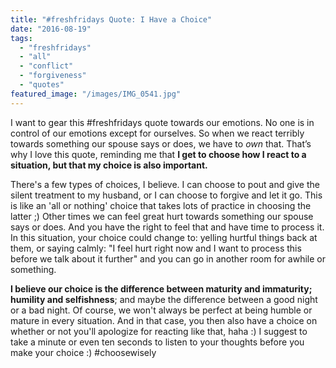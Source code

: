 ```yaml
---
title: "#freshfridays Quote: I Have a Choice"
date: "2016-08-19"
tags:
  - "freshfridays"
  - "all"
  - "conflict"
  - "forgiveness"
  - "quotes"
featured_image: "/images/IMG_0541.jpg"
---
```


I want to gear this #freshfridays quote towards our emotions. No one is in control of our emotions except for ourselves. So when we react terribly towards something our spouse says or does, we have to _own_ that. That’s why I love this quote, reminding me that **I get to choose how I react to a situation, but that my choice is also important.**

There's a few types of choices, I believe. I can choose to pout and give the silent treatment to my husband, or I can choose to forgive and let it go. This is like an 'all or nothing' choice that takes lots of practice in choosing the latter ;) Other times we can feel great hurt towards something our spouse says or does. And you have the right to feel that and have time to process it. In this situation, your choice could change to: yelling hurtful things back at them, or saying calmly: "I feel hurt right now and I want to process this before we talk about it further" and you can go in another room for awhile or something.

**I believe our choice is the difference between maturity and immaturity; humility and selfishness**; and maybe the difference between a good night or a bad night. Of course, we won't always be perfect at being humble or mature in every situation. And in that case, you then also have a choice on whether or not you'll apologize for reacting like that, haha :) I suggest to take a minute or even ten seconds to listen to your thoughts before you make your choice :) #choosewisely
